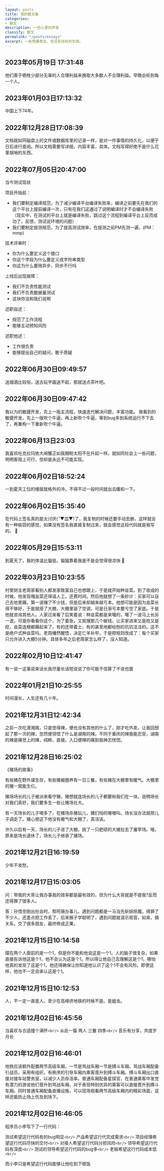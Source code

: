 ```yaml
---
layout: posts
title: 我的散文集
categories:
- 散文
description: 一些心里的声音
classify: 散文
permalink: "/posts/essays"
excerpt: 一些想要表达，但没有目标的东西。
---
```

## 2023年05月19日 17:31:48

他们善于牺牲少部分无辜的人合理利益来换取大多数人不合理利益。早晚会轮到每一个人。

## 2023年01月03日17:13:32

中国上下74年。

## 2022年12月28日17:08:39

文档就如同磁盘上的文件或数据库里的记录一样，是对一件事情的持久化，以便于日后进行查阅。所以文档需要写详细，内容丰富，具体。文档写得好绝不是什么花里胡哨的东西。

## 2022年07月05日20:47:00

当今测试现状

项目开始前：

+ 我们要制定编译规范，为了减少编译平台编译失败率，编译之前要先在我们的这个平台上提前编译一次，只有在我们这通过了说明编译时才不会编译失败（现实中，在测试的平台上就是编译失败，跳过这个流程到编译平台上反而成功了，反馈，测试说环境的问题）
+ 我们要制定提测规范，为了提高测试效率，在提测之前PM先测一遍，(PM：mmp)

技术评审时：

+ 你为什么要定义这个接口
+ 你这个字段为什么要定义成字符串类型
+ 你这为什么要用异步，同步不行吗

上线后出现故障：

+ 我们不负责性能测试
+ 我们不负责数据量测试
+ 这块你没和我们说啊

述职自述：

+ 规范了工作流程
+ 能够主动预知风险

述职他述：

+ 工作很负责
+ 能够提出自己的疑问，敢于质疑

## 2022年06月30日09:49:57

送烟酒比较俗，送古玩字画送不起，那就送点茶叶吧。

## 2022年06月30日09:47:42

我以为的敏捷开发，先上一版主流程，快速迭代解决问题，丰富功能。
我看到的敏捷开发，先上一版吹个牛逼，再上新吹个牛逼，等到bug多到系统运行不下去了，再重构一下重新吹个牛逼。

## 2022年06月13日23:03

我喜欢吃克拉玛依大闸蟹正如我期盼太阳不在升起一样。就如同社会上一些问题，明明客观上可行，但却是永远不可能实现。

## 2022年06月02日18:52:24

一到夏天工位的楼层就格外的冷，不得不过一段时间就出去暖和一下。

## 2022年06月02日15:35:40

在代码上签名真的是太讨厌(〝▼皿▼)了，我复制的时候还要手动去删，这样就会有一种偷窃的感觉。如果没有签名我直接复制过来，就会感觉这段代码就是我写的。 🤡

## 2022年05月29日15:53:11

到夏天了，我的体温比猫低，猫猫靠着我是不是会觉得很凉快 🤠

## 2022年03月23日10:23:55

村里财主老周家看别人都发家致富自己也想跟上，于是就开始种韭菜。到了收成的时候，他发现嘎韭菜还得请人工，还费时间。然后他就想了一条妙计：买家可以自己去地里薅。第一波赚了不少钱，但是后来却越来越亏本。他想可能是因为韭菜长得不够好，于是就搭了大棚，大棚里装了空调，可是日渐亏本要亏空了家底。于是他就咨询其他人。人家过来看了后笑着说：种韭菜都是来噶的，噶了一波马上长另一波。可是你看看你这个，为了着急，又抠搜那几个破钱，让买家进来又是抢又是挖，韭菜连根都薅起来了，有的还带着土，有的甚至地都给刨的坑坑洼洼的。这不是绝户式种韭菜吗。老周幡然醒悟，决定亡羊补牢，于是把规则改成了：每个买家只允许进入大棚5分钟。具体多年之后老周家怎么样了，没人知道。

## 2022年02月10日12:41:47

有一说一这事说来话长我尽量长话短说说了你可能不信算了不说也罢

## 2022年01月21日10:25:55

时间漫长，人生还有几十年。

## 2021年12月31日12:42:34

之前一次吃潇湘阁，只是觉得辣，便也没有其他的什么了。刚才吃外卖，让我回想起了那一次的辣，忽然便领悟了什么是湖南的辣。不同于重庆的辣我能忍受，湖南的辣是痛觉上的辣，纯粹、直接。入口便辣的痛到我神志恍惚。

## 2021年12月28日16:25:02

《猪场的故事》

有些猪在野外谋生存，有些猪被圈养有一日三餐，有些猪在大棚里有暖气。大棚里的猪一窝能生仨。

猪场场长的儿子被派来看守猪，猪想就连场长的儿子都要和我们在一块，说明场长对我们真好，我们要多生一些让猪场壮大。

有一天场长的儿子喝多了，在猪场杀猪玩儿，猪们怕的嗷嗷叫。场长没办法就把儿子调走了。猪心想这下他没有暖气和大棚了，真活该。

许久以后有一天，场长的儿子进了大棚，挑了一只肥硕的大猪拉去了屠宰场。哦，原来是场长退休了，场长儿子继承了猪场。

## 2021年12月21日16:19:59

少年不发愁。

## 2021年12月17日15:03:05

问：带我的大哥让我办事我的效率都是最有效的，但为什么大哥就是不提我?反而还得罪了很多人。

答：孙悟空刚出社会时，帮阿唐办事儿，遇到问题都是一马当先斩妖除魔，得罪了不少人，还差点把工作丢了，后来猴子学聪明了，遇到问题就请示观音，如来，搞关系，交了很多朋友，最终修成正果。

## 2021年12月15日10:14:58

摆在两个人面前的是一个1，但是你不能和他说这是一个1。人的脑子很复杂，如果直接告诉他这是个1，他不会认为这是个1。所以得让他自己去理解这是个1，哪怕他真的发现了这是个1，他还得确保让你知道他认识了这个1不会有风险。即使这样，他也不一定会承认这是个1。

## 2021年12月15日10:12:53

人，不一定一直是人。至少在高峰挤地铁的时候不是。是蛆虫。

## 2021年12月02日16:45:56

当喜欢与合适撞个满怀`<br/>`
从此一猫  两人  三餐  四季`<br/>`
音乐有分享，共度岁月长

## 2021年12月02日16:46:01

地铁应该额外配置两节高级车厢，一节是骂战车厢一节是搏斗车厢。骂战车厢配备引战员，采用有组织，有秩序的引导车厢内乘客晋升到搏斗车厢。搏斗车厢出口直接对接车站警务室，以减少人员存活率。普通车厢配备星探官，在普通乘客中发觉有潜力的游说他们晋升到骂战车厢，对于表现特别优异的乘客可以直接晋升到搏斗车厢。同时普通车厢配备直播设施，可以现场观看两节高级车厢内的精彩场面，这样还能防止场上伤及到场下。

## 2021年12月02日16:46:05

程序员小李写下了一行代码：

测试希望这行代码有的bug明显`<br/>`
产品希望这行代完成需求`<br/>`
项目经理希望这行代码尽快的交付`<br/>`
对接人希望这行代码分担风险`<br/>`
领导希望这行代码有深度`<br/>`
测试的领导希望这行代码的bug多`<br/>`
老板希望这行代码成本低`<br/>`

而小李只是希望这行代码能够让他吃到下顿饭
